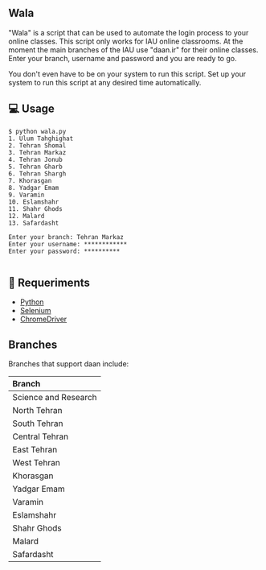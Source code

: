 Wala
----


"Wala" is a script that can be used to automate the login process to your online classes. This script only works for IAU online classrooms. At the moment the main branches of the IAU use "daan.ir" for their online classes. Enter your branch, username and password and you are ready to go.

You don't even have to be on your system to run this script. Set up your system to run this script at any desired time automatically.


## 💻 Usage


```	
$ python wala.py 
1. Ulum Tahghighat
2. Tehran Shomal
3. Tehran Markaz
4. Tehran Jonub
5. Tehran Gharb
6. Tehran Shargh
7. Khorasgan
8. Yadgar Emam
9. Varamin
10. Eslamshahr
11. Shahr Ghods
12. Malard
13. Safardasht

Enter your branch: Tehran Markaz
Enter your username: ************
Enter your password: **********


```



## 🔧 Requeriments
- [Python](https://www.python.org/)
- [Selenium](https://github.com/SeleniumHQ/selenium/)
- [ChromeDriver](https://chromedriver.chromium.org/)

## Branches

Branches that support daan include:

| Branch     |    
| :------------- |
|  Science and Research |
|  North Tehran | 
|  South Tehran | 
|  Central Tehran | 
|  East Tehran | 
|  West Tehran | 
|  Khorasgan | 
|  Yadgar Emam | 
|  Varamin | 
|  Eslamshahr | 
|  Shahr Ghods | 
|  Malard | 
|  Safardasht | 


